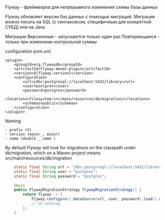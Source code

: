 Flyway - фреймворка для непрерывного изменения схемы базы данных 

Flyway обновляет версии баз данных с помощью миграций. Миграции можно писать на SQL (с синтаксисом, специфичным для конкретной СУБД) или на Java.

Миграции
Версионные - запускаются только один раз
Повторяющиеся - только при изменнеии контрольной суммы


configuration pom.xml
```
<plugin>
    <groupId>org.flywaydb</groupId>
    <artifactId>flyway-maven-plugin</artifactId>
    <version>${flyway.version}</version>
    <configuration>
        <url>jdbc:postgresql://localhost:5432/library</url>
        <user>postgres</user>
        <password>postgres</password>
        <locations>filesystem:src/main/resources/db/migration/</locations>
        <schemas>public</schemas>
    </configuration>
</plugin>
```

Naming
```
- prefix (V)
- version (major_, minor)
- name (double __name )
```

By default Flyway will look for migrations on the classpath under db/migration, which on a Maven project means src/main/resources/db/migration
```Java
    static final String url = "jdbc:postgresql://localhost:5432/library";
    static final String user = "postgres";
    static final String password = "postgres";
    
    @Bean
    public FlywayMigrationStrategy flywayMigrationStrategy() {
        return flyway -> {
            Flyway.configure().dataSource(url, user, password).load().migrate();
            // do nothing
        };
    }
```
